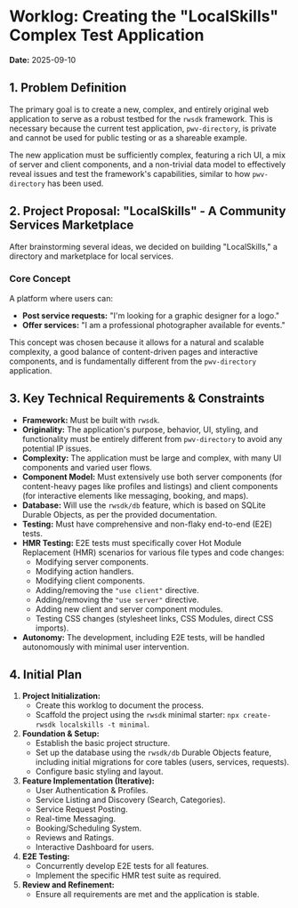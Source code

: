 # Worklog: Creating the "LocalSkills" Complex Test Application

**Date:** 2025-09-10

## 1. Problem Definition

The primary goal is to create a new, complex, and entirely original web application to serve as a robust testbed for the `rwsdk` framework. This is necessary because the current test application, `pwv-directory`, is private and cannot be used for public testing or as a shareable example.

The new application must be sufficiently complex, featuring a rich UI, a mix of server and client components, and a non-trivial data model to effectively reveal issues and test the framework's capabilities, similar to how `pwv-directory` has been used.

## 2. Project Proposal: "LocalSkills" - A Community Services Marketplace

After brainstorming several ideas, we decided on building "LocalSkills," a directory and marketplace for local services.

### Core Concept

A platform where users can:
- **Post service requests:** "I'm looking for a graphic designer for a logo."
- **Offer services:** "I am a professional photographer available for events."

This concept was chosen because it allows for a natural and scalable complexity, a good balance of content-driven pages and interactive components, and is fundamentally different from the `pwv-directory` application.

## 3. Key Technical Requirements & Constraints

- **Framework:** Must be built with `rwsdk`.
- **Originality:** The application's purpose, behavior, UI, styling, and functionality must be entirely different from `pwv-directory` to avoid any potential IP issues.
- **Complexity:** The application must be large and complex, with many UI components and varied user flows.
- **Component Model:** Must extensively use both server components (for content-heavy pages like profiles and listings) and client components (for interactive elements like messaging, booking, and maps).
- **Database:** Will use the `rwsdk/db` feature, which is based on SQLite Durable Objects, as per the provided documentation.
- **Testing:** Must have comprehensive and non-flaky end-to-end (E2E) tests.
- **HMR Testing:** E2E tests must specifically cover Hot Module Replacement (HMR) scenarios for various file types and code changes:
    - Modifying server components.
    - Modifying action handlers.
    - Modifying client components.
    - Adding/removing the `"use client"` directive.
    - Adding/removing the `"use server"` directive.
    - Adding new client and server component modules.
    - Testing CSS changes (stylesheet links, CSS Modules, direct CSS imports).
- **Autonomy:** The development, including E2E tests, will be handled autonomously with minimal user intervention.

## 4. Initial Plan

1.  **Project Initialization:**
    - Create this worklog to document the process.
    - Scaffold the project using the `rwsdk` minimal starter: `npx create-rwsdk localskills -t minimal`.
2.  **Foundation & Setup:**
    - Establish the basic project structure.
    - Set up the database using the `rwsdk/db` Durable Objects feature, including initial migrations for core tables (users, services, requests).
    - Configure basic styling and layout.
3.  **Feature Implementation (Iterative):**
    - User Authentication & Profiles.
    - Service Listing and Discovery (Search, Categories).
    - Service Request Posting.
    - Real-time Messaging.
    - Booking/Scheduling System.
    - Reviews and Ratings.
    - Interactive Dashboard for users.
4.  **E2E Testing:**
    - Concurrently develop E2E tests for all features.
    - Implement the specific HMR test suite as required.
5.  **Review and Refinement:**
    - Ensure all requirements are met and the application is stable.
